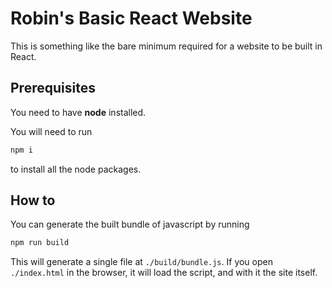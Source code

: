 # Robin's Basic React Website

This is something like the bare minimum required for a website to be built in React.

## Prerequisites

You need to have **node** installed.

You will need to run

```sh
npm i
```

to install all the node packages.

## How to

You can generate the built bundle of javascript by running

```sh
npm run build
```

This will generate a single file at `./build/bundle.js`.
If you open `./index.html` in the browser, it will load the script,
and with it the site itself.

